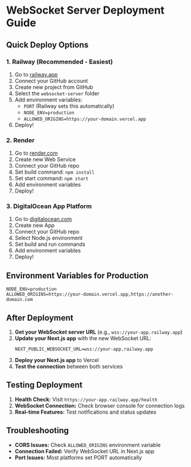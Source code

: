 # WebSocket Server Deployment Guide

## Quick Deploy Options

### 1. Railway (Recommended - Easiest)

1. Go to [railway.app](https://railway.app)
2. Connect your GitHub account
3. Create new project from GitHub
4. Select the `websocket-server` folder
5. Add environment variables:
   - `PORT` (Railway sets this automatically)
   - `NODE_ENV=production`
   - `ALLOWED_ORIGINS=https://your-domain.vercel.app`
6. Deploy!

### 2. Render

1. Go to [render.com](https://render.com)
2. Create new Web Service
3. Connect your GitHub repo
4. Set build command: `npm install`
5. Set start command: `npm start`
6. Add environment variables
7. Deploy!

### 3. DigitalOcean App Platform

1. Go to [digitalocean.com](https://digitalocean.com)
2. Create new App
3. Connect your GitHub repo
4. Select Node.js environment
5. Set build and run commands
6. Add environment variables
7. Deploy!

## Environment Variables for Production

```env
NODE_ENV=production
ALLOWED_ORIGINS=https://your-domain.vercel.app,https://another-domain.com
```

## After Deployment

1. **Get your WebSocket server URL** (e.g., `wss://your-app.railway.app`)
2. **Update your Next.js app** with the new WebSocket URL:
   ```env
   NEXT_PUBLIC_WEBSOCKET_URL=wss://your-app.railway.app
   ```
3. **Deploy your Next.js app** to Vercel
4. **Test the connection** between both services

## Testing Deployment

1. **Health Check:** Visit `https://your-app.railway.app/health`
2. **WebSocket Connection:** Check browser console for connection logs
3. **Real-time Features:** Test notifications and status updates

## Troubleshooting

- **CORS Issues:** Check `ALLOWED_ORIGINS` environment variable
- **Connection Failed:** Verify WebSocket URL in Next.js app
- **Port Issues:** Most platforms set PORT automatically
